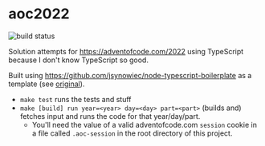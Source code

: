 # aoc2022

![build status](https://github.com/jstern/aoc2022/workflows/build/badge.svg)

Solution attempts for https://adventofcode.com/2022 using TypeScript because I don't know TypeScript so good.

Built using https://github.com/jsynowiec/node-typescript-boilerplate as a template (see [original](./original/README.md)).

* `make test` runs the tests and stuff
* `make [build] run year=<year> day=<day> part=<part>` (builds and) fetches input and runs the code for that year/day/part.
  * You'll need the value of a valid adventofcode.com `session` cookie in a file called `.aoc-session` in the root directory of this project.
